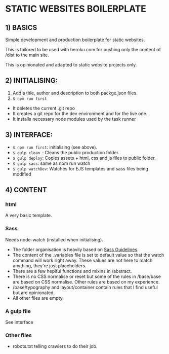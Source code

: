 
# STATIC WEBSITES BOILERPLATE

## 1) BASICS
Simple development and production boilerplate for static websites.

This is tailored to be used with heroku.com for pushing only the content of /dist to the main site.

This is opinionated and adapted to static website projects only.



## 2) INITIALISING:

1. Add a title, author and description to both packge.json files.
2. `$ npm run first`
- It deletes the current .git repo
- It creates a git repo for the dev environment and for the live one.
- It installs necessary node modules used by the task runner




## 3) INTERFACE:

- `$ npm run first`: initialising (see above).
- `$ gulp clean `: Cleans the public production folder.
- `$ gulp deploy`: Copies assets + html, css and js files to public folder.
- `$ gulp sass`: same as npm run watch
- `$ gulp watchDev`: Watches for EJS templates and sass files being modified



## 4) CONTENT

### html
A very basic template.

### Sass
Needs node-watch (installed when initialising).

- The folder organisation is heavily based on [Sass Guidelines](http://sass-guidelin.es/).
- The content of the _variables file is set to default value so that the watch command will work right away. These values are not here to match anything, they're just placeholders.
- There are a few heplful functions and mixins in /abstract.
- There is no CSS normalise or reset but some of the rules in /base/base are based on CSS normalise. Other rules are based on my experience.
- /base/typography and layout/container contain rules that I find useful but are opinionated.
- All other files are empty.

### A gulp file
See interface

### Other files
- robots.txt telling crawlers to do their job.
